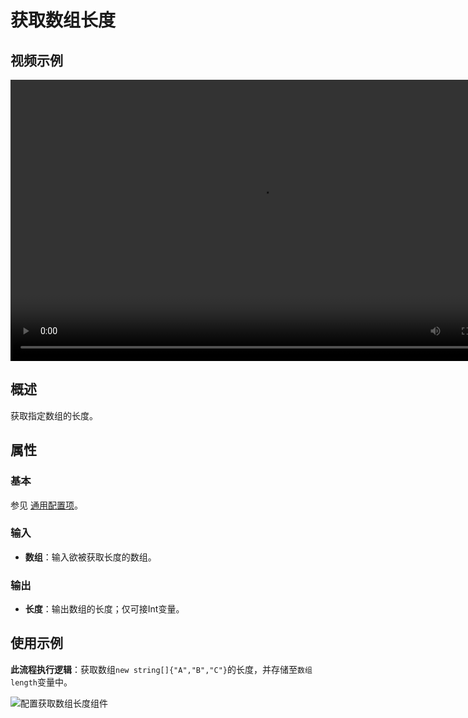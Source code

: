 # 获取数组长度

## 视频示例

<video controls height='450px' width='800px' src="https://encooacademy.oss-cn-shanghai.aliyuncs.com/activity/GetArrayLength.mp4"></video>

## 概述

获取指定数组的长度。

## 属性

### 基本

参见 [通用配置项](../../Appendix/CommonConfigurationItems.md)。

### 输入

- **数组**：输入欲被获取长度的数组。

### 输出

- **长度**：输出数组的长度；仅可接Int变量。

## 使用示例

**此流程执行逻辑**：获取数组`new string[]{"A","B","C"}`的长度，并存储至`数组length`变量中。

![配置获取数组长度组件](https://docimages.blob.core.chinacloudapi.cn/images/Activities/GetLengthOfArrayActivity1.png)
